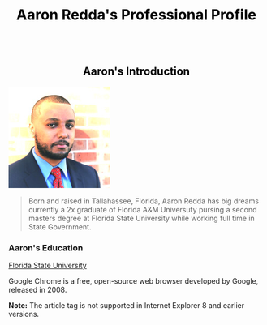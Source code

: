 <!DOCTYPE html>
<html>
<head>
<title>Aaron's Biography</title>
</head>
<style>
h1 {
  color: black;
  text-align: center;
} 
h2 {
  color: black;
  text-align: center;
</style>
  <h1>Aaron Redda's Professional Profile</h1>
  <br><br>
<h2>Aaron's Introduction</h2>
<img src="0.jpg" alt="Aaron Redda">
<blockquote>
Born and raised in Tallahassee, Florida, Aaron Redda has big dreams currently a 2x graduate of Florida A&M Universuty pursing a second masters degree at Florida State University while working full time in State Government. 
</blockquote>
<article>
<h3>Aaron's Education</h3>
  <p><a href="https://www.fsu.edu/">Florida State University</a></p>Google Chrome is a free, open-source web browser developed by Google, released in 2008.</p>
</article>
<p><strong>Note:</strong> The article tag is not supported in Internet Explorer 8 and earlier versions.</p>
